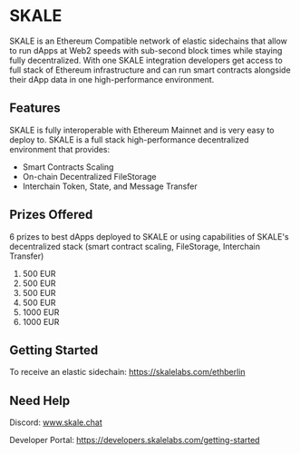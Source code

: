 # SKALE

SKALE is an Ethereum Compatible network of elastic sidechains that allow to run dApps at Web2 speeds with sub-second block times while staying fully decentralized. With one SKALE integration developers get access to full stack of Ethereum infrastructure and can run smart contracts alongside their dApp data in one high-performance environment. 


## Features

SKALE is fully interoperable with Ethereum Mainnet and is very easy to deploy to. SKALE is a full stack high-performance decentralized environment that provides:
-   Smart Contracts Scaling
-   On-chain Decentralized FileStorage
-   Interchain Token, State, and Message Transfer

## Prizes Offered

6 prizes to best dApps deployed to SKALE or using capabilities of SKALE's decentralized stack (smart contract scaling, FileStorage, Interchain Transfer)
1.  500 EUR
2.  500 EUR
3.  500 EUR
4.  500 EUR
5.  1000 EUR
6.  1000 EUR

## Getting Started

To receive an elastic sidechain:
https://skalelabs.com/ethberlin


## Need Help

Discord: www.skale.chat

Developer Portal: https://developers.skalelabs.com/getting-started
